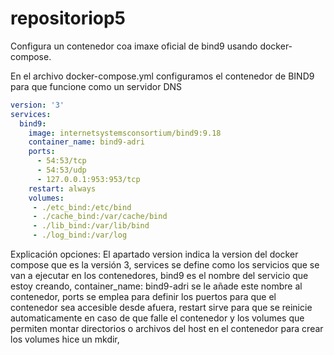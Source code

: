 # repositoriop5

Configura un contenedor coa imaxe oficial de bind9 usando docker-compose.

En el archivo docker-compose.yml configuramos  el  contenedor de BIND9 para que  funcione como un servidor DNS

```yaml
version: '3'
services:
  bind9:
    image: internetsystemsconsortium/bind9:9.18
    container_name: bind9-adri
    ports:
      - 54:53/tcp
      - 54:53/udp
      - 127.0.0.1:953:953/tcp
    restart: always
    volumes:
     - ./etc_bind:/etc/bind
     - ./cache_bind:/var/cache/bind
     - ./lib_bind:/var/lib/bind
     - ./log_bind:/var/log
 ```




Explicación opciones:
El apartado version indica la version del docker compose que es la  versión 3, services se define como los  servicios que se van a ejecutar en los contenedores, bind9 es el nombre del servicio que estoy creando, container_name: bind9-adri  se le añade este nombre al contenedor, ports  se emplea para definir los puertos para que el contenedor sea accesible desde afuera, restart sirve para que se reinicie automaticamente en caso de que falle  el contenedor y los volumes que permiten montar directorios o archivos del host en el contenedor para crear los volumes hice un mkdir,  
